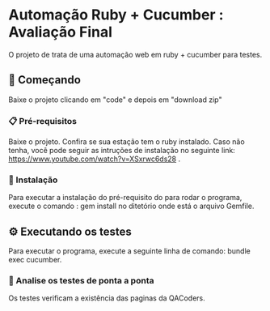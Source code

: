  
# Automação Ruby + Cucumber : Avaliação Final
O projeto de trata de uma automação web em ruby + cucumber para testes.
## 🚀 Começando
Baixe o projeto clicando em "code" e depois em "download zip"

### 📋 Pré-requisitos
Baixe o projeto.
Confira se sua estação tem o ruby instalado.
Caso não tenha, você pode seguir as intruções de instalação no seguinte link: https://www.youtube.com/watch?v=XSxrwc6ds28 .

### 🔧 Instalação
Para executar a instalação do pré-requisito do para rodar o programa, execute o comando : gem install no ditetório onde está o arquivo Gemfile.

## ⚙️ Executando os testes
Para executar o programa, execute a seguinte linha de comando: bundle exec cucumber.

### 🔩 Analise os testes de ponta a ponta
Os testes verificam a existência das paginas da QACoders.


  
